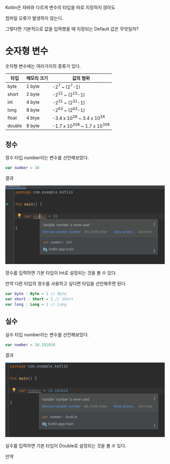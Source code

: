 
Kotlin은 자바와 다르게 변수의 타입을 따로 지정하지 않아도

컴파일 오류가 발생하지 않는다.

그렇다면 기본적으로 값을 입력했을 때 지정되는 Default 값은 무엇일까?

# 숫자형 변수

숫자형 변수에는 여러가지의 종류가 있다.

|타입|메모리 크기|값의 범위|
|-----|-----|-----|
|byte|1 byte|-2<sup>7</sup> ~ (2<sup>7</sup>-1)|
|short|2 byte|-2<sup>15</sup> ~ (2<sup>15</sup>-1)|
|int|4 byte|-2<sup>31</sup> ~ (2<sup>31</sup>-1)|
|long|8 byte|-2<sup>63</sup> ~ (2<sup>63</sup>-1)|
|float|4 btye|-3.4 x 10<sup>38</sup> ~ 3.4 x 10<sup>38</sup>|
|double|8 byte|-1.7 x 10<sup>308</sup> ~ 1.7 x 10<sup>308</sup>|

## 정수

정수 타입 number라는 변수를 선언해보았다.

```kotlin
var number = 10
```

결과

![varint](https://raw.githubusercontent.com/tlskals/img/main/Kotlin/varint.PNG)

정수를 입력하면 기본 타입이 Int로 설정되는 것을 볼 수 있다.

만약 다른 타입의 정수를 사용하고 싶다면 타입을 선언해주면 된다.

```kotlin
var byte : Byte = 1 // Byte  
var short : Short = 1 // Short  
var long : Long = 1 // Long
```

## 실수

실수 타입 number라는 변수를 선언해보았다.

```kotlin
var number = 10.101010
```

결과

![vardouble](https://raw.githubusercontent.com/tlskals/img/main/Kotlin/vardouble.PNG)

실수를 입력하면 기본 타입이 Double로 설정되는 것을 볼 수 있다.

만약